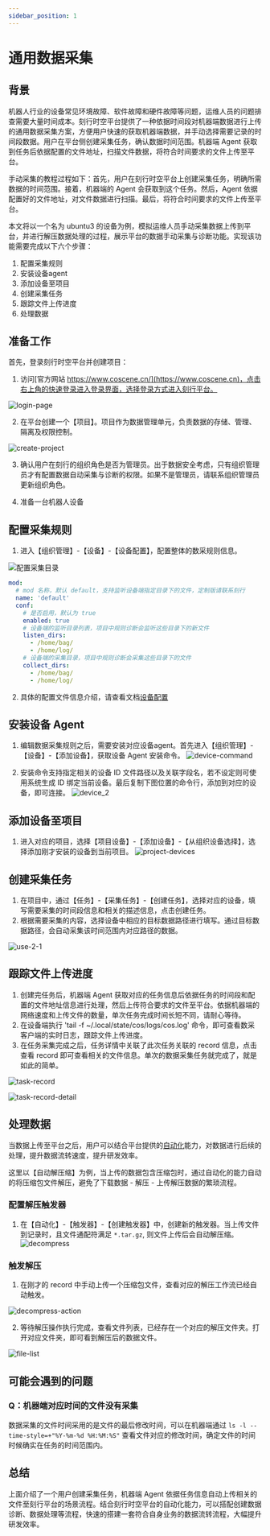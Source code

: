 ```yaml
---
sidebar_position: 1
---
```


# 通用数据采集

## 背景

机器人行业的设备常见环境故障、软件故障和硬件故障等问题，运维人员的问题排查需要大量时间成本。刻行时空平台提供了一种依据时间段对机器端数据进行上传的通用数据采集方案，方便用户快速的获取机器端数据，并手动选择需要记录的时间段数据。用户在平台侧创建采集任务，确认数据时间范围。机器端 Agent 获取到任务后依据配置的文件地址，扫描文件数据，将符合时间要求的文件上传至平台。

手动采集的教程过程如下：首先，用户在刻行时空平台上创建采集任务，明确所需数据的时间范围。接着，机器端的 Agent 会获取到这个任务。然后，Agent 依据配置好的文件地址，对文件数据进行扫描。最后，将符合时间要求的文件上传至平台。

本文将以一个名为 ubuntu3 的设备为例，模拟运维人员手动采集数据上传到平台，并进行解压数据处理的过程，展示平台的数据手动采集与诊断功能。实现该功能需要完成以下六个步骤：

1. 配置采集规则
2. 安装设备agent
3. 添加设备至项目
4. 创建采集任务
5. 跟踪文件上传进度
6. 处理数据

## 准备工作

首先，登录刻行时空平台并创建项目：

1. 访问[官方网站 https://www.coscene.cn/](https://www.coscene.cn)，点击右上角的快速登录进入登录界面，选择登录方式进入刻行平台。

![login-page](./img/5-2-login-page.png)

2. 在平台创建一个【项目】。项目作为数据管理单元，负责数据的存储、管理、隔离及权限控制。

![create-project](./img/5-2-create-project.png)

3. 确认用户在刻行的组织角色是否为管理员。出于数据安全考虑，只有组织管理员才有配置数据自动采集与诊断的权限。如果不是管理员，请联系组织管理员更新组织角色。

4. 准备一台机器人设备


## 配置采集规则

1. 进入【组织管理】-【设备】-【设备配置】，配置整体的数采规则信息。

![配置采集目录](./img/device-config_1.png)

```yaml
mod:
  # mod 名称，默认 default，支持监听设备端指定目录下的文件，定制版请联系刻行
  name: 'default'
  conf:
    # 是否启用，默认为 true
    enabled: true
    # 设备端的监听目录列表，项目中规则诊断会监听这些目录下的新文件
    listen_dirs:
      - /home/bag/
      - /home/log/
    # 设备端的采集目录，项目中规则诊断会采集这些目录下的文件
    collect_dirs:
      - /home/bag/
      - /home/log/
```

2. 具体的配置文件信息介绍，请查看文档[设备配置](../device/4-device-collector.md)

## 安装设备 Agent

1. 编辑数据采集规则之后，需要安装对应设备agent。首先进入【组织管理】-【设备】-【添加设备】，获取设备 Agent 安装命令。
![device-command](./img/common-task-2.png)

2. 安装命令支持指定相关的设备 ID 文件路径以及关联字段名，若不设定则可使用系统生成 ID 绑定当前设备。最后复制下图位置的命令行，添加到对应的设备，即可连接。
![device_2](./img//device_2.png)

## 添加设备至项目

1. 进入对应的项目，选择【项目设备】-【添加设备】-【从组织设备选择】，选择添加刚才安装的设备到当前项目。
![project-devices](./img/project-devices.png)

## 创建采集任务

1. 在项目中，通过【任务】-【采集任务】-【创建任务】，选择对应的设备，填写需要采集的时间段信息和相关的描述信息，点击创建任务。
2. 根据需要采集的内容，选择设备中相应的目标数据路径进行填写。通过目标数据路径，会自动采集该时间范围内对应路径的数据。

![use-2-1](./img/use-2-1.png)

## 跟踪文件上传进度

1. 创建完任务后，机器端 Agent 获取对应的任务信息后依据任务的时间段和配置的文件地址信息进行处理，然后上传符合要求的文件至平台。依据机器端的网络速度和上传文件的数量，单次任务完成时间长短不同，请耐心等待。
2. 在设备端执行 'tail -f ~/.local/state/cos/logs/cos.log' 命令，即可查看数采客户端的实时日志，跟踪文件上传进度。
3. 在任务采集完成之后，任务详情中关联了此次任务关联的 record 信息，点击查看 record 即可查看相关的文件信息。单次的数据采集任务就完成了，就是如此的简单。

![task-record](./img/task-record.png)

![task-record-detail](./img/task-record-detail.png)

## 处理数据

当数据上传至平台之后，用户可以结合平台提供的[自动化](../workflow/1-quick-start-workflow.md)能力，对数据进行后续的处理，提升数据流转速度，提升研发效率。

这里以【自动解压缩】为例，当上传的数据包含压缩包时，通过自动化的能力自动的将压缩包文件解压，避免了下载数据 - 解压 - 上传解压数据的繁琐流程。

### 配置解压触发器

1. 在【自动化】-【触发器】-【创建触发器】中，创建新的触发器。当上传文件到记录时，且文件通配符满足 `*.tar.gz`, 则文件上传后会自动解压缩。
![decompress](./img/decompress-files.png)

### 触发解压

1. 在刚才的 record 中手动上传一个压缩包文件，查看对应的解压工作流已经自动触发。

![decompress-action](./img/decompress-action.png)

2. 等待解压操作执行完成，查看文件列表，已经存在一个对应的解压文件夹。打开对应文件夹，即可看到解压后的数据文件。

![file-list](./img/files-list.png)

## 可能会遇到的问题


### Q：机器端对应时间的文件没有采集

数据采集的文件时间采用的是文件的最后修改时间，可以在机器端通过 `ls -l --time-style=+"%Y-%m-%d %H:%M:%S"` 查看文件对应的修改时间，确定文件的时间时候确实在任务的时间范围内。

## 总结

上面介绍了一个用户创建采集任务，机器端 Agent 依据任务信息自动上传相关的文件至刻行平台的场景流程。结合刻行时空平台的自动化能力，可以搭配创建数据诊断、数据处理等流程，快速的搭建一套符合自身业务的数据流转流程，大幅提升研发效率。
